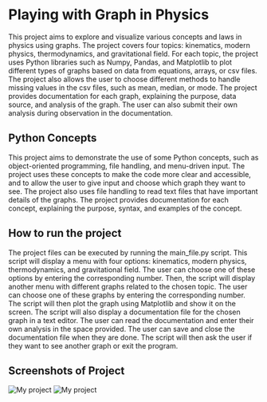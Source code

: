 # Playing with Graph in Physics

This project aims to explore and visualize various concepts and laws in physics using graphs. The project covers four topics: kinematics, modern physics, thermodynamics, and gravitational field. For each topic, the project uses Python libraries such as Numpy, Pandas, and Matplotlib to plot different types of graphs based on data from equations, arrays, or csv files. The project also allows the user to choose different methods to handle missing values in the csv files, such as mean, median, or mode. The project provides documentation for each graph, explaining the purpose, data source, and analysis of the graph. The user can also submit their own analysis during observation in the documentation.

## Python Concepts

This project aims to demonstrate the use of some Python concepts, such as object-oriented programming, file handling, and menu-driven input. The project uses these concepts to make the code more clear and accessible, and to allow the user to give input and choose which graph they want to see. The project also uses file handling to read text files that have important details of the graphs. The project provides documentation for each concept, explaining the purpose, syntax, and examples of the concept.

## How to run the project

The project files can be executed by running the main_file.py script. This script will display a menu with four options: kinematics, modern physics, thermodynamics, and gravitational field. The user can choose one of these options by entering the corresponding number. Then, the script will display another menu with different graphs related to the chosen topic. The user can choose one of these graphs by entering the corresponding number. The script will then plot the graph using Matplotlib and show it on the screen. The script will also display a documentation file for the chosen graph in a text editor. The user can read the documentation and enter their own analysis in the space provided. The user can save and close the documentation file when they are done. The script will then ask the user if they want to see another graph or exit the program.

## Screenshots of Project




![My project](https://github.com/shreyansh28801/Playing-With-Graph-in-Physics/assets/81692600/3a952971-020e-4ac6-980d-838061cb78a0)
![My project](https://github.com/shreyansh28801/Playing-With-Graph-in-Physics/assets/81692600/849031c1-224b-4233-9d8a-d139ae83236c)



